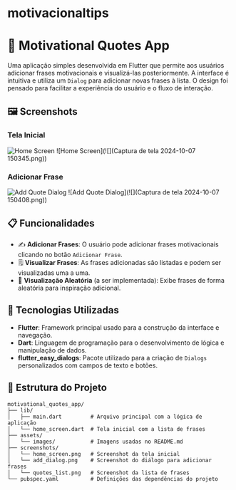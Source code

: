 # motivacionaltips

# 📱 Motivational Quotes App

Uma aplicação simples desenvolvida em Flutter que permite aos usuários adicionar frases motivacionais e visualizá-las posteriormente. A interface é intuitiva e utiliza um `Dialog` para adicionar novas frases à lista. O design foi pensado para facilitar a experiência do usuário e o fluxo de interação.

## 🖼️ Screenshots

### Tela Inicial
![Home Screen](![](Screenshot_20241007_145926.png))
![Home Screen](![](Captura de tela 2024-10-07 150345.png))

### Adicionar Frase
![Add Quote Dialog](![](Screenshot_20241007_145926.png))
![Add Quote Dialog](![](Captura de tela 2024-10-07 150408.png))


## 📋 Funcionalidades

- ✍️ **Adicionar Frases**: O usuário pode adicionar frases motivacionais clicando no botão `Adicionar Frase`.
- 🗒️ **Visualizar Frases**: As frases adicionadas são listadas e podem ser visualizadas uma a uma.
- 🔀 **Visualização Aleatória** (a ser implementada): Exibe frases de forma aleatória para inspiração adicional.

## 🚀 Tecnologias Utilizadas

- **Flutter**: Framework principal usado para a construção da interface e navegação.
- **Dart**: Linguagem de programação para o desenvolvimento de lógica e manipulação de dados.
- **flutter_easy_dialogs**: Pacote utilizado para a criação de `Dialogs` personalizados com campos de texto e botões.

## 📂 Estrutura do Projeto

```plaintext
motivational_quotes_app/
├── lib/
│   ├── main.dart         # Arquivo principal com a lógica de aplicação
│   └── home_screen.dart  # Tela inicial com a lista de frases
├── assets/
│   └── images/           # Imagens usadas no README.md
├── screenshots/
│   └── home_screen.png   # Screenshot da tela inicial
│   └── add_dialog.png    # Screenshot do diálogo para adicionar frases
│   └── quotes_list.png   # Screenshot da lista de frases
└── pubspec.yaml          # Definições das dependências do projeto
